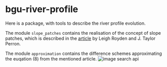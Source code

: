 # bgu-river-profile

Here is a package, with tools to describe the river profile evolution.

The module `slope_patches` contains the realisation of the concept of slope patches, which is described in the [article](https://agupubs.onlinelibrary.wiley.com/doi/10.1002/jgrf.20031) by Leigh Royden and J. Taylor Perron.

The module `approximation` contains the difference schemes approximating the euqation (8) from the mentioned article.
![image search api](https://agupubs.onlinelibrary.wiley.com/cms/asset/8e959e9f-4e03-4449-b3e6-d0029f55d7e1/jgrf20031-math-0010.gif)

